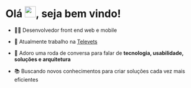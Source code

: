 <h1 align="left">Olá <img src="https://raw.githubusercontent.com/kaueMarques/kaueMarques/master/hi.gif" height="30px">, seja bem vindo!</h1>

- 👨‍💻 Desenvolvedor front end web e mobile 

- 💼 Atualmente trabalho na [Televets](https://app.televets.com.br/)

- 💬 Adoro uma roda de conversa para falar de  **tecnologia, usabilidade, soluções e arquitetura**

- 📚 Buscando novos conhecimentos para criar soluções cada vez mais eficientes


